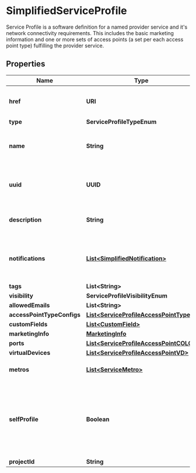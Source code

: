 

# SimplifiedServiceProfile

Service Profile is a software definition for a named provider service and it's network connectivity requirements. This includes the basic marketing information and one or more sets of access points (a set per each access point type) fulfilling the provider service. 

## Properties

| Name | Type | Description | Notes |
|------------ | ------------- | ------------- | -------------|
|**href** | **URI** | Service Profile URI response attribute |  [optional] [readonly] |
|**type** | **ServiceProfileTypeEnum** |  |  [optional] |
|**name** | **String** | Customer-assigned service profile name |  [optional] |
|**uuid** | **UUID** | Equinix-assigned service profile identifier |  [optional] |
|**description** | **String** | User-provided service description |  [optional] |
|**notifications** | [**List&lt;SimplifiedNotification&gt;**](SimplifiedNotification.md) | Recipients of notifications on service profile change |  [optional] |
|**tags** | **List&lt;String&gt;** |  |  [optional] |
|**visibility** | **ServiceProfileVisibilityEnum** |  |  [optional] |
|**allowedEmails** | **List&lt;String&gt;** |  |  [optional] |
|**accessPointTypeConfigs** | [**List&lt;ServiceProfileAccessPointType&gt;**](ServiceProfileAccessPointType.md) |  |  [optional] |
|**customFields** | [**List&lt;CustomField&gt;**](CustomField.md) |  |  [optional] |
|**marketingInfo** | [**MarketingInfo**](MarketingInfo.md) |  |  [optional] |
|**ports** | [**List&lt;ServiceProfileAccessPointCOLO&gt;**](ServiceProfileAccessPointCOLO.md) |  |  [optional] |
|**virtualDevices** | [**List&lt;ServiceProfileAccessPointVD&gt;**](ServiceProfileAccessPointVD.md) |  |  [optional] |
|**metros** | [**List&lt;ServiceMetro&gt;**](ServiceMetro.md) | Derived response attribute. |  [optional] |
|**selfProfile** | **Boolean** | response attribute indicates whether the profile belongs to the same organization as the api-invoker. |  [optional] |
|**projectId** | **String** |  |  [optional] |



